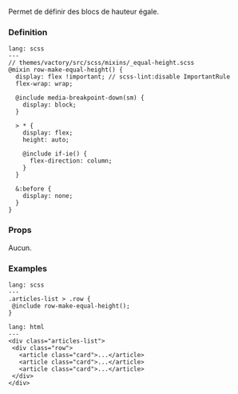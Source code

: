 Permet de définir des blocs de hauteur égale.

### Definition

```code
lang: scss
---
// themes/vactory/src/scss/mixins/_equal-height.scss
@mixin row-make-equal-height() {
  display: flex !important; // scss-lint:disable ImportantRule
  flex-wrap: wrap;

  @include media-breakpoint-down(sm) {
    display: block;
  }

  > * {
    display: flex;
    height: auto;

    @include if-ie() {
      flex-direction: column;
    }
  }

  &:before {
    display: none;
  }
}
```

### Props

Aucun.


### Examples

```code
lang: scss
---
.articles-list > .row {
 @include row-make-equal-height();
}
```

```code
lang: html
---
<div class="articles-list">
 <div class="row">
   <article class="card">...</article>
   <article class="card">...</article>
   <article class="card">...</article>
 </div>
</div>
```


